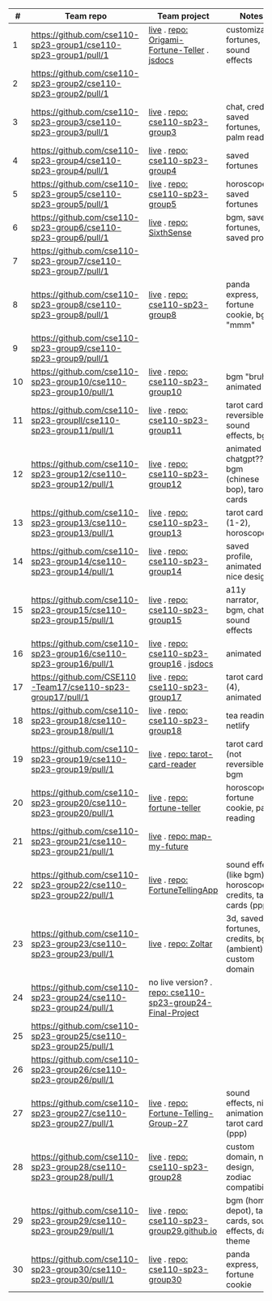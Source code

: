 <!-- https://github.com/cse110-sp23-group20/cse110-sp23-group20/pull/1 -->

\# | Team repo | Team project | Notes
--- | --- | --- | ---
1 | https://github.com/cse110-sp23-group1/cse110-sp23-group1/pull/1 | [live](https://cse110-sp23-group1.github.io/Origami-Fortune-Teller) . [repo: Origami-Fortune-Teller](https://github.com/cse110-sp23-group1/Origami-Fortune-Teller) . [jsdocs](https://github.com/cse110-sp23-group1/origami-jsdocs) | customizable fortunes, sound effects
2 | https://github.com/cse110-sp23-group2/cse110-sp23-group2/pull/1
3 | https://github.com/cse110-sp23-group3/cse110-sp23-group3/pull/1 | [live](https://cse110-sp23-group3.github.io/cse110-sp23-group3/source/) . [repo: cse110-sp23-group3](https://github.com/cse110-sp23-group3/cse110-sp23-group3) | chat, credits, saved fortunes, palm reading
4 | https://github.com/cse110-sp23-group4/cse110-sp23-group4/pull/1 | [live](https://cse110-sp23-group4.github.io/cse110-sp23-group4/source/fortune-telling/landing.html) . [repo: cse110-sp23-group4](https://github.com/cse110-sp23-group4/cse110-sp23-group4) | saved fortunes
5 | https://github.com/cse110-sp23-group5/cse110-sp23-group5/pull/1 | [live](https://cse110-sp23-group5.github.io/cse110-sp23-group5/source/horoscope/horoscope.html) . [repo: cse110-sp23-group5](https://github.com/cse110-sp23-group5/cse110-sp23-group5) | horoscope, saved fortunes
6 | https://github.com/cse110-sp23-group6/cse110-sp23-group6/pull/1 | [live](https://cse110-sp23-group6.github.io/SixthSense) . [repo: SixthSense](https://github.com/cse110-sp23-group6/SixthSense) | bgm, saved fortunes, saved profile
7 | https://github.com/cse110-sp23-group7/cse110-sp23-group7/pull/1
8 | https://github.com/cse110-sp23-group8/cse110-sp23-group8/pull/1 | [live](https://cse110-sp23-group8.github.io/cse110-sp23-group8) . [repo: cse110-sp23-group8](https://github.com/cse110-sp23-group8/cse110-sp23-group8) | panda express, fortune cookie, bgm "mmm"
9 | https://github.com/cse110-sp23-group9/cse110-sp23-group9/pull/1
10 | https://github.com/cse110-sp23-group10/cse110-sp23-group10/pull/1 | [live](https://cse110-sp23-group10.github.io/cse110-sp23-group10/jellybean_fortune/jellybean.html) . [repo: cse110-sp23-group10](https://github.com/cse110-sp23-group10/cse110-sp23-group10) | bgm "bruh", animated bg
11 | https://github.com/cse110-sp23-groupll/cse110-sp23-group11/pull/1 | [live](https://cse110-sp23-groupll.github.io/cse110-sp23-group11/source/welcome.html) . [repo: cse110-sp23-group11](https://github.com/cse110-sp23-groupll/cse110-sp23-group11) | tarot cards reversible, sound effects, bgm
12 | https://github.com/cse110-sp23-group12/cse110-sp23-group12/pull/1 | [live](https://cse110-sp23-group12.github.io/cse110-sp23-group12) . [repo: cse110-sp23-group12](https://github.com/cse110-sp23-group12/cse110-sp23-group12) | animated bg, chatgpt??, bgm (chinese bop), tarot cards
13 | https://github.com/cse110-sp23-group13/cse110-sp23-group13/pull/1 | [live](https://cse110-sp23-group13.github.io/cse110-sp23-group13/Fortune-Teller/) . [repo: cse110-sp23-group13](https://github.com/cse110-sp23-group13/cse110-sp23-group13) | tarot cards (1-2), horoscope
14 | https://github.com/cse110-sp23-group14/cse110-sp23-group14/pull/1 | [live](https://cse110-sp23-group14.github.io/cse110-sp23-group14/main/fortune-telling-dev/source/index.html) . [repo: cse110-sp23-group14](https://github.com/cse110-sp23-group14/cse110-sp23-group14) | saved profile, animated bg, nice design
15 | https://github.com/cse110-sp23-group15/cse110-sp23-group15/pull/1 | [live](https://cse110-sp23-group15.github.io/cse110-sp23-group15/fortunetelling/index.html) . [repo: cse110-sp23-group15](https://github.com/cse110-sp23-group15/cse110-sp23-group15) | a11y narrator, bgm, chat, sound effects
16 | https://github.com/cse110-sp23-group16/cse110-sp23-group16/pull/1 | [live](https://cse110-sp23-group16.github.io/cse110-sp23-group16/source/pages/landing_page/landing.html) . [repo: cse110-sp23-group16](https://github.com/cse110-sp23-group16/cse110-sp23-group16) . [jsdocs](https://github.com/cse110-sp23-group16/cse110-sp23-group16-docs) | animated bg
17 | https://github.com/CSE110-Team17/cse110-sp23-group17/pull/1 | [live](https://cse110-team17.github.io/cse110-sp23-group17/source/) . [repo: cse110-sp23-group17](https://github.com/CSE110-Team17/cse110-sp23-group17) | tarot cards (4), animated bg
18 | https://github.com/cse110-sp23-group18/cse110-sp23-group18/pull/1 | [live](https://apollo18-tealeaves.netlify.app/) . [repo: cse110-sp23-group18](https://github.com/cse110-sp23-group18/cse110-sp23-group18) | tea reading, netlify
19 | https://github.com/cse110-sp23-group19/cse110-sp23-group19/pull/1 | [live](https://cse110-sp23-group19.github.io/tarot-card-reader/src/) . [repo: tarot-card-reader](https://github.com/cse110-sp23-group19/tarot-card-reader) | tarot cards (not reversible), bgm
20 | https://github.com/cse110-sp23-group20/cse110-sp23-group20/pull/1 | [live](https://cse110-sp23-group20.github.io/fortune-teller/source/home-page/) . [repo: fortune-teller](https://github.com/cse110-sp23-group20/fortune-teller) | horoscope, fortune cookie, palm reading
21 | https://github.com/cse110-sp23-group21/cse110-sp23-group21/pull/1 | [live](https://cse110-sp23-group21.github.io/map-my-future) . [repo: map-my-future](https://github.com/cse110-sp23-group21/map-my-future) | 
22 | https://github.com/cse110-sp23-group22/cse110-sp23-group22/pull/1 | [live](https://cse110-sp23-group22.github.io/FortuneTellingApp) . [repo: FortuneTellingApp](https://github.com/cse110-sp23-group22/FortuneTellingApp) | sound effect (like bgm), horoscope, credits, tarot cards (ppp)
23 | https://github.com/cse110-sp23-group23/cse110-sp23-group23/pull/1 | [live](https://cse110-sp23-group23.github.io/Zoltar) . [repo: Zoltar](https://github.com/cse110-sp23-group23/Zoltar) | 3d, saved fortunes, credits, bgm (ambient), custom domain
24 | https://github.com/cse110-sp23-group24/cse110-sp23-group24/pull/1 | no live version? . [repo: cse110-sp23-group24-Final-Project](https://github.com/cse110-sp23-group24/cse110-sp23-group24-Final-Project)
25 | https://github.com/cse110-sp23-group25/cse110-sp23-group25/pull/1
26 | https://github.com/cse110-sp23-group26/cse110-sp23-group26/pull/1
27 | https://github.com/cse110-sp23-group27/cse110-sp23-group27/pull/1 | [live](https://cse110-sp23-group27.github.io/Fortune-Telling-Group-27) . [repo: Fortune-Telling-Group-27](https://github.com/cse110-sp23-group27/Fortune-Telling-Group-27) | sound effects, nice animation, tarot cards (ppp)
28 | https://github.com/cse110-sp23-group28/cse110-sp23-group28/pull/1 | [live](https://cse110-sp23-group28.github.io/cse110-sp23-group28) . [repo: cse110-sp23-group28](https://github.com/cse110-sp23-group28/cse110-sp23-group28) | custom domain, nice design, zodiac compatibility
29 | https://github.com/cse110-sp23-group29/cse110-sp23-group29/pull/1 | [live](https://cse110-sp23-group29.github.io/cse110-sp23-group29.github.io) . [repo: cse110-sp23-group29.github.io](https://github.com/cse110-sp23-group29/cse110-sp23-group29.github.io) | bgm (home depot), tarot cards, sound effects, dark theme
30 | https://github.com/cse110-sp23-group30/cse110-sp23-group30/pull/1 | [live](https://cse110-sp23-group30.github.io/cse110-sp23-group30/source/opening_screen/opening-screen.html) . [repo: cse110-sp23-group30](https://github.com/cse110-sp23-group30/cse110-sp23-group30) | panda express, fortune cookie
